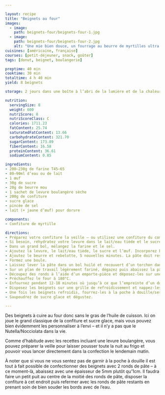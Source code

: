 ```yaml
---

layout: recipe
title: "Beignets au four"
images:
  - image:
    path: beignets-four/beignets-four-1.jpg
  - image:
    path: beignets-four/beignets-four-2.jpg
    alt: "Une mie bien douce, un fourrage au beurre de myrtilles ultra gourmand, un glaçage au caramel réhaussé par des cristaux de sel, le tout en fond un beignent super équilibré au terme de goût."
cuisines: [américaine, française]
courses: [petit-déjeuner, snack, goûter]
tags: [donut, beignet, boulangerie]

preptime: 40 min
cooktime: 30 min
totaltime: 4 h 40 min
yield: 8 beignets

storage: 2 jours dans une boîte à l’abri de la lumière et de la chaleur. 2–3 mois au congélateur. Pas de frigo car cela va assécher le beignet.

nutrition:
  servingSize: 8
  weight: 600
  nutriScore: 8
  nutriScoreClass: C
  calories: 1711.23
  fatContent: 25.74
  saturatedFatContent: 13.66
  carbohydrateContent: 321.70
  sugarContent: 173.89
  fiberContent: 16.58
  proteinContent: 36.61
  sodiumContent: 0.85

ingredients:
- 200–230g de farine T45–65
- 80–90ml d’eau ou de lait
- 1 œuf 
- 30g de sucre
- 20g de beurre mou
- 1 sachet de levure boulangère sèche
- 200g de confiture
- sucre glace
- pincée de sel 
- lait (+ jaune d’œuf) pour dorure

components:
- Confiture de myrtille

directions:
- Préparez votre confiture la veille – ou utilisez une confiture du commerce si grosse flemme.
- Si besoin, réhydratez votre levure dans le lait/eau tiède et le sucre.
- Dans un grand bol, mélangez la farine et le sel.
- Ajoutez la levure, le lait/eau tiède, le sucre et l’œuf. Incorporez bien le tout – environ 5 minutes de pétrissage à la main, ou à vitesse lente au robot en raclant les bords si besoin.
- Ajoutez le beurre et rebelotte, 5 nouvelles minutes. La pâte doit rester un peu humide et bien élastique mais ne plus coller aux doigts/parois du bol du robot. Ajustez farine et liquide si besoin.
- Formez une boule.
- Laissez lever la pâte dans un bol huilé et recouvert d’un torchon dans un endroit chaud pendant 1h30–2h – ou au frigo pendant la nuit. Elle devrait avoir doublé de volume au bout de ce laps de temps.
- Sur un plan de travail légèrement fariné, dégazez puis abaissez la pâte au rouleau avec une épaisseur de 1cm.
- Découpez des ronds à l’aide d’un emporte-pièce et déposez-les sur une plaque de cuisson. Nappez-les du lait (mélangé avec un jaune d’œuf) à l’aide d’un pinceau puis recouvrez avec un torchon/du film alimentaire et laissez les beignets reposer pendant 30 minutes.
- Préchauffez le four à 180°C.
- Enfournez pendant 12-18 minutes où jusqu’à ce que l’empreinte d’un doigt se résorbe lentement quand on appuie sur le dessus du beignet.
- Disposez les beignets sur une grille de refroidissement et nappez-les entièrement d’eau frissonnante à l’aide d’un pinceau – pour les aider à conserver leur moelleux plus longtemps. Répétez l’opération quand l’eau a séché.
- Une fois les beignets refroidis, fourrez-les à la poche à douille/seringue.
- Saupoudrez de sucre glace et dégustez.

---
```


Des beignets à cuire au four donc sans le gras de l’huile de cuisson. Ici on joue le grand classique de la confiture et sucre glace, mais vous pouvez bien évidemment les personnaliser à l’envi – et il n’y a pas que le Nutella/Nocciolata dans la vie.

Comme d’habitude avec les recettes incluant une levure boulangère, vous pouvez préparer la veille pour laisser pousser toute la nuit au frigo et pouvoir vous lancer directement dans la confection le lendemain matin.

À noter que si vous ne vous sentez pas de garnir à la poche à douille il est tout à fait possible de confectionner des beignets avec 2 ronds de pâte – à ce moment-là, abaissez avec une épaisseur de 5mm plutôt qu’1cm. Il faudra faire un petit puit au centre de la moitié des ronds de pâte, disposer la confiture à cet endroit puis refermer avec les ronds de pâte restants en prenant soin de bien souder les bords avec de l’eau.